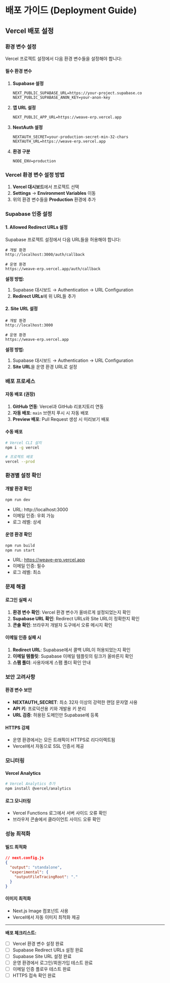 # 배포 가이드 (Deployment Guide)

## Vercel 배포 설정

### 환경 변수 설정

Vercel 프로젝트 설정에서 다음 환경 변수들을 설정해야 합니다:

#### 필수 환경 변수

1. **Supabase 설정**
   ```
   NEXT_PUBLIC_SUPABASE_URL=https://your-project.supabase.co
   NEXT_PUBLIC_SUPABASE_ANON_KEY=your-anon-key
   ```

2. **앱 URL 설정**
   ```
   NEXT_PUBLIC_APP_URL=https://weave-erp.vercel.app
   ```

3. **NextAuth 설정**
   ```
   NEXTAUTH_SECRET=your-production-secret-min-32-chars
   NEXTAUTH_URL=https://weave-erp.vercel.app
   ```

4. **환경 구분**
   ```
   NODE_ENV=production
   ```

### Vercel 환경 변수 설정 방법

1. **Vercel 대시보드**에서 프로젝트 선택
2. **Settings** → **Environment Variables** 이동
3. 위의 환경 변수들을 **Production** 환경에 추가

### Supabase 인증 설정

#### 1. Allowed Redirect URLs 설정
Supabase 프로젝트 설정에서 다음 URL들을 허용해야 합니다:

```
# 개발 환경
http://localhost:3000/auth/callback

# 운영 환경
https://weave-erp.vercel.app/auth/callback
```

**설정 방법:**
1. Supabase 대시보드 → Authentication → URL Configuration
2. **Redirect URLs**에 위 URL들 추가

#### 2. Site URL 설정
```
# 개발 환경
http://localhost:3000

# 운영 환경
https://weave-erp.vercel.app
```

**설정 방법:**
1. Supabase 대시보드 → Authentication → URL Configuration
2. **Site URL**을 운영 환경 URL로 설정

### 배포 프로세스

#### 자동 배포 (권장)
1. **GitHub 연동**: Vercel과 GitHub 리포지토리 연동
2. **자동 배포**: `main` 브랜치 푸시 시 자동 배포
3. **Preview 배포**: Pull Request 생성 시 미리보기 배포

#### 수동 배포
```bash
# Vercel CLI 설치
npm i -g vercel

# 프로젝트 배포
vercel --prod
```

### 환경별 설정 확인

#### 개발 환경 확인
```bash
npm run dev
```
- URL: http://localhost:3000
- 이메일 인증: 우회 가능
- 로그 레벨: 상세

#### 운영 환경 확인
```bash
npm run build
npm run start
```
- URL: https://weave-erp.vercel.app
- 이메일 인증: 필수
- 로그 레벨: 최소

### 문제 해결

#### 로그인 실패 시
1. **환경 변수 확인**: Vercel 환경 변수가 올바르게 설정되었는지 확인
2. **Supabase URL 확인**: Redirect URLs와 Site URL이 정확한지 확인
3. **콘솔 확인**: 브라우저 개발자 도구에서 오류 메시지 확인

#### 이메일 인증 실패 시
1. **Redirect URL**: Supabase에서 콜백 URL이 허용되었는지 확인
2. **이메일 템플릿**: Supabase 이메일 템플릿의 링크가 올바른지 확인
3. **스팸 폴더**: 사용자에게 스팸 폴더 확인 안내

### 보안 고려사항

#### 환경 변수 보안
- **NEXTAUTH_SECRET**: 최소 32자 이상의 강력한 랜덤 문자열 사용
- **API 키**: 프로덕션용 키와 개발용 키 분리
- **URL 검증**: 허용된 도메인만 Supabase에 등록

#### HTTPS 강제
- 운영 환경에서는 모든 트래픽이 HTTPS로 리다이렉트됨
- Vercel에서 자동으로 SSL 인증서 제공

### 모니터링

#### Vercel Analytics
```bash
# Vercel Analytics 추가
npm install @vercel/analytics
```

#### 로그 모니터링
- Vercel Functions 로그에서 서버 사이드 오류 확인
- 브라우저 콘솔에서 클라이언트 사이드 오류 확인

### 성능 최적화

#### 빌드 최적화
```json
// next.config.js
{
  "output": "standalone",
  "experimental": {
    "outputFileTracingRoot": "."
  }
}
```

#### 이미지 최적화
- Next.js Image 컴포넌트 사용
- Vercel에서 자동 이미지 최적화 제공

---

**배포 체크리스트:**
- [ ] Vercel 환경 변수 설정 완료
- [ ] Supabase Redirect URLs 설정 완료
- [ ] Supabase Site URL 설정 완료
- [ ] 운영 환경에서 로그인/회원가입 테스트 완료
- [ ] 이메일 인증 플로우 테스트 완료
- [ ] HTTPS 접속 확인 완료